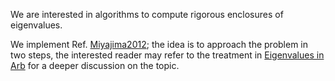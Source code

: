 We are interested in algorithms to compute rigorous enclosures
of eigenvalues.

We implement Ref. [Miyajima2012](@cite); the idea is to approach the problem 
in two steps, the interested reader may refer to the treatment in [Eigenvalues in Arb](https://fredrikj.net/blog/2018/12/eigenvalues-in-arb/) for a deeper discussion on the topic.

<!-- ```@autodocs
Modules = [BallArithmetic]
Public  = false
Pages   = ["gev.jl", "upper_bound_spectral.jl"]
``` -->